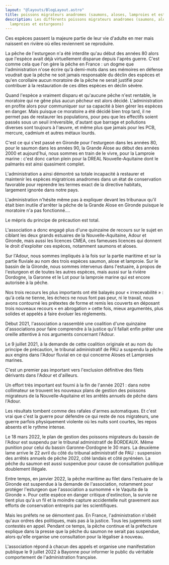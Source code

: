 ```yaml
---
layout: "@layouts/BlogLayout.astro"
title: poissons migrateurs anadromes (saumons, aloses, lamproies et esturgeons)
description: Les différents poissons migrateurs anadromes (saumons, aloses,
  lamproies et esturgeons)
---
```

Ces espèces passent la majeure partie de leur vie d'adulte en mer mais naissent en rivière où elles reviennent se reproduire.

La pêche de l'esturgeon n'a été interdite qu'au début des années 80 alors que l'espèce avait déjà virtuellement disparue depuis l'après guerre. C'est comme cela que l'on gère la pêche en France : un dogme que l'administration n'ose écrire qu'à demi-mots dans ses mémoires en défense voudrait que la pêche ne soit jamais responsable du déclin des espèces et qu'en corollaire aucun moratoire de la pêche ne serait justifié pour contribuer à la restauration de ces dites espèces en déclin sévère.

Quand l'espèce a vraiment disparu et qu'aucune pêche n'est rentable, le moratoire qui ne gêne plus aucun pêcheur est alors décidé. L'administration en profite alors pour communiquer sur sa capacité à bien gérer les espèces en danger. Mais puisque ce moratoire a été décidé bien trop tard, il ne permet pas de restaurer les populations, pour peu que les effectifs soient passés sous un seuil irréversible, d'autant que barrage et pollutions diverses sont toujours à l'œuvre, et même plus que jamais pour les PCB, mercure, cadmium et autres métaux lourds.

C'est ce qui s'est passé en Gironde pour l'esturgeon dans les années 80, pour le saumon dans les années 90, la Grande Alose au début des années 2000 et aujourd'hui, nous sommes en train de le vivre, pour la Lamproie marine  : c'est donc carton plein pour la DREAL Nouvelle-Aquitaine dont le palmarès est ainsi quasiment complet.

L'administration a ainsi démontré sa totale incapacité à restaurer et maintenir les espèces migratrices anadromes dans un état de conservation favorable pour reprendre les termes exact de la directive habitats, largement ignorée dans notre pays.

L'administration n'hésite même pas à expliquer devant les tribunaux qu'il était bien inutile d'arrêter la pêche de la Grande Alose en Gironde puisque le moratoire n'a pas fonctionné....

Le mépris du principe de précaution est total.

L'association a donc engagé plus d'une quinzaine de recours sur le sujet en ciblant les deux grands estuaires de la Nouvelle-Aquitaine, Adour et Gironde, mais aussi les licences CMEA, ces fameuses licences qui donnent le droit d'exploiter ces espèces, notamment saumons et aloses.

Sur l'Adour, nous sommes impliqués à la fois sur la partie maritime et sur la partie fluviale au nom des trois espèces saumon, alose et lamproie. Sur le bassin de la Gironde, nous sommes intervenus dans l'estuaire, à propos de l'esturgeon et de toutes les autres espèces, mais aussi sur la rivière Dordogne, la Garonne et le Lot pour la lamproie marine qui est encore autorisée à la pêche.

Nos trois recours les plus importants ont été balayés pour « irrecevabilité » : qu'à cela ne tienne, les échecs ne nous font pas peur, ni le travail, nous avons contourné les prétextes de forme et remis les couverts en déposant trois nouveaux recours « en abrogation » cette fois, mieux argumentés, plus solides et appelés à faire évoluer les réglements.

Début 2021, l'association a rassemblé une coalition d'une quinzaine d'associations pour faire comprendre à la justice qu'il fallait enfin prêter une oreille attentive à nos arguments concernant l'Adour.

Le 9 juillet 2021, à la demande de cette coalition originale et au nom du principe de précaution, le tribunal administratif de PAU a suspendu la pêche aux engins dans l'Adour fluvial en ce qui concerne Aloses et Lamproies marines.

C'est un premier pas important vers l'exclusion définitive des filets dérivants dans l'Adour et d'ailleurs.

Un effort très important est fourni à la fin de l'année 2021 : dans notre collimateur se trouvent les nouveaux plans de gestion des poissons migrateurs de la Nouvelle-Aquitaine et les arrêtés annuels de pêche dans l'Adour.

Les résultats tombent comme des rafales d'armes automatiques. Et c'est vrai que c'est la guerre pour défendre ce qui reste de nos migrateurs, une guerre parfois physiquement violente où les nuits sont courtes, les repos absents et le rythme intense.

Le 18 mars 2022, le plan de gestion des poissons migrateurs du bassin de l'Adour est suspendu par le tribunal administratif de BORDEAUX. Même punition pour celui du bassin Garonne-Dordogne le 30 mars. La deuxième lame arrive le 22 avril du côté du tribunal administratif de PAU : suspension des arrêtés annuels de pêche 2022, côté landais et côté pyrénéen. La pêche du saumon est aussi suspendue pour cause de consultation publique doublement illégale.

Entre temps, en janvier 2022, la pêche maritime au filet dans l'estuaire de la Gironde est suspendue à la demande de l'association, notamment pour protéger l'esturgeon que l'association a surnommé « le Vaquita de la Gironde ». Pour cette espèce en danger critique d'extinction, la survie ne tient plus qu'à un fil et la moindre capture accidentelle nuit gravement aux efforts de conservation entrepris par les scientifiques.

Mais les préfets ne se démontent pas. En France, l'administration n'obéit qu'aux ordres des politiques, mais pas à la justice. Tous les jugements sont contestés en appel. Pendant ce temps, la pêche continue et la préfecture explique dans la presse que la pêche du saumon ne serait pas suspendue, alors qu'elle organise une consultation pour la légaliser à nouveau.

L'association répond à chacun des appels et organise une manifestation publique le 9 juillet 2022 à Bayonne pour informer le public du véritable comportement de l'administration française.